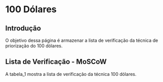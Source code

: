 # 100 Dólares

## Introdução

O objetivo dessa página é armazenar a lista de verificação da técnica de priorização do 100 dólares.

## Lista de Verificação - MoSCoW
A tabela_1 mostra a lista de verificação da técnica 100 dólares.



